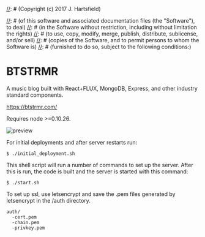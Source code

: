 [//]: # (Copyright (c) 2017 J. Hartsfield)

[//]: # (Permission is hereby granted, free of charge, to any person obtaining a copy)
[//]: # (of this software and associated documentation files (the "Software"), to deal)
[//]: # (in the Software without restriction, including without limitation the rights)
[//]: # (to use, copy, modify, merge, publish, distribute, sublicense, and/or sell)
[//]: # (copies of the Software, and to permit persons to whom the Software is)
[//]: # (furnished to do so, subject to the following conditions:)

[//]: # (The above copyright notice and this permission notice shall be included in all)
[//]: # (copies or substantial portions of the Software.)

[//]: # (THE SOFTWARE IS PROVIDED "AS IS", WITHOUT WARRANTY OF ANY KIND, EXPRESS OR)
[//]: # (IMPLIED, INCLUDING BUT NOT LIMITED TO THE WARRANTIES OF MERCHANTABILITY,)
[//]: # (FITNESS FOR A PARTICULAR PURPOSE AND NONINFRINGEMENT. IN NO EVENT SHALL THE)
[//]: # (AUTHORS OR COPYRIGHT HOLDERS BE LIABLE FOR ANY CLAIM, DAMAGES OR OTHER)
[//]: # (LIABILITY, WHETHER IN AN ACTION OF CONTRACT, TORT OR OTHERWISE, ARISING FROM,)
[//]: # (OUT OF OR IN CONNECTION WITH THE SOFTWARE OR THE USE OR OTHER DEALINGS IN THE)
[//]: # (SOFTWARE.)

# BTSTRMR

A music blog built with React+FLUX, MongoDB, Express, and other industry 
standard components.

https://btstrmr.com/

Requires node >=0.10.26.

![preview](https://i.imgur.com/XDzATQf.png)


For initial deployments and after server restarts run:

    $ ./initial_deployment.sh

This shell script will run a number of commands to set up the server. After this
is run, the code is built and the server is started with this command:

    $ ./start.sh

To set up ssl, use letsencrypt and save the .pem files generated by letsencrypt 
in the /auth directory.

```
auth/
  -cert.pem
  -chain.pem
  -privkey.pem
```
